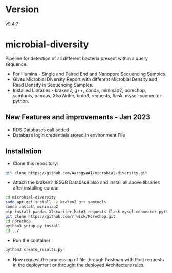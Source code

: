 # Version
v9.4.7

# microbial-diversity
Pipeline for detection of all different bacteria present within a query sequence.

 - For Illumina - Single and Paired End and Nanopore Sequencing Samples.
 - Gives Microbial Diversity Report with different Microbial Density and Read Density in Sequencing Samples.
 - Installed Libraries -  kraken2, g++, conda, minimap2, porechop, samtools, pandas, XlsxWriter, boto3, requests, flask, mysql-connector-python.

## New Features and improvements - Jan 2023

 - RDS Databases call added
 - Database login credentials stored in environment File

## Installation

 - Clone this repository:

```sh
git clone https://github.com/AarogyaAI/microbial-diversity.git
```
 - Attach the kraken2 185GB Database also and install all above libraries after installing conda:
 
```sh
cd microbial-diversity
sudo apt-get install -y kraken2 g++ samtools
conda install minimiap2
pip install pandas Xlsxwriter boto3 requests flask mysql-connector-python
git clone https://github.com/rrwick/Porechop.git
cd Porechop
python3 setup.py install
cd ../
```

 - Run the container 
 
```sh
python3 create_results.py
```

- Now request the processing of file through Postman with Post requests in the deployment or throught the deployed Architecture rules.
